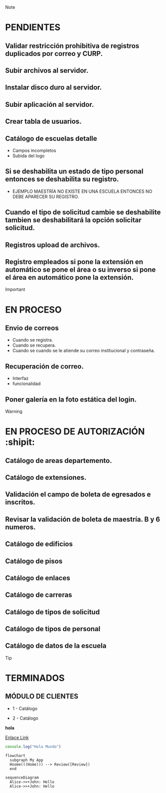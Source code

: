 > [!NOTE]
> # PENDIENTES
> ## Validar restricción prohibitiva de registros duplicados por correo  y CURP.
> ## Subir archivos al servidor.
> ## Instalar disco duro al servidor.
> ## Subir aplicación al servidor.
> ## Crear tabla de usuarios.
> ## Catálogo de escuelas detalle
> 	* Campos incompletos
> 	* Subida del logo
> ## Si se deshabilita un estado de tipo personal entonces se deshabilita su registro.
> 	*  EJEMPLO MAESTRÍA NO EXISTE EN UNA ESCUELA ENTONCES NO DEBE APARECER SU REGISTRO.
> ## Cuando el tipo de solicitud cambie se deshabilite tambien se deshabilitará la opción solicitar solicitud.
> ## Registros upload de archivos.
> ## Registro empleados si pone la extensión en automático se pone el área o su inverso si pone el área en automático pone la extensión.


> [!IMPORTANT]
> # EN PROCESO
> ## Envio de correos 
> 	* Cuando se registra.
> 	* Cuando se recupera.
> 	* Cuando se cuando se le atiende su correo institucional y contraseña.
> ## Recuperación de correo.
> 	* Interfaz 
> 	* funcionalidad
> ## Poner galería en la foto estática del login.


> [!WARNING]
> # EN PROCESO DE AUTORIZACIÓN :shipit:
> ## Catálogo de areas departemento. 
> ## Catálogo de extensiones.
> ## Validación el campo de boleta de egresados e inscritos. 
> ## Revisar la validación de boleta de maestría. B y 6 numeros. 
> ## Catálogo de edificios
> ## Catálogo de pisos
> ## Catálogo de enlaces
> ## Catálogo de carreras
> ## Catálogo de tipos de solicitud
> ## Catálogo de tipos de personal
> ## Catálogo de datos de la escuela

> [!TIP]
> # TERMINADOS



## MÓDULO DE CLIENTES
* 1 - Catálogo
- 2 - Catálogo



**hola**

[Enlace Link](https//:www.google.com)

```javascript
console.log("Hola Mundo")
```

```mermaid
flowchart
  subgraph My App
  Hoome(((Home))) --> Review([Review])
  end
```
  
```mermaid
sequenceDiagram
  Alice->>+John: Hello
  Alice->>+John: Hello
```
